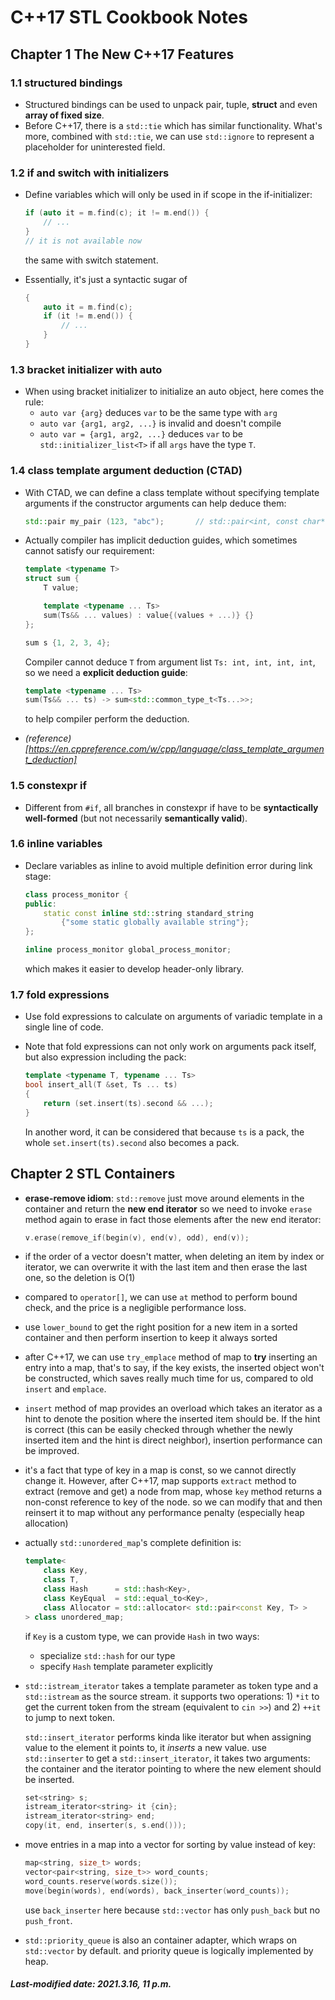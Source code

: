 # C++17 STL Cookbook Notes

## Chapter 1  The New C++17 Features

### 1.1  structured bindings

+ Structured bindings can be used to unpack pair, tuple, **struct** and even **array of fixed size**.
+ Before C++17, there is a `std::tie` which has similar functionality. What's more, combined with `std::tie`, we can use `std::ignore` to represent a placeholder for uninterested field.

### 1.2  if and switch with initializers

+ Define variables which will only be used in if scope in the if-initializer:

  ```c++
  if (auto it = m.find(c); it != m.end()) {
      // ...
  }
  // it is not available now
  ```

  the same with switch statement.

+ Essentially, it's just a syntactic sugar of

  ```c++
  {
      auto it = m.find(c);
      if (it != m.end()) {
          // ...
      }
  }
  ```

### 1.3  bracket initializer with auto

+ When using bracket initializer to initialize an auto object, here comes the rule:
  + `auto var {arg}` deduces `var` to be the same type with `arg`
  + `auto var {arg1, arg2, ...}` is invalid and doesn't compile
  + `auto var = {arg1, arg2, ...}` deduces `var` to be `std::initializer_list<T>` if all `args` have the type `T`.

### 1.4  class template argument deduction (CTAD)

+ With CTAD, we can define a class template without specifying template arguments if the constructor arguments can help deduce them:

  ```c++
  std::pair my_pair (123, "abc");       // std::pair<int, const char*>
  ```

+ Actually compiler has implicit deduction guides, which sometimes cannot satisfy our requirement:

  ```c++
  template <typename T>
  struct sum {
      T value;
  
      template <typename ... Ts>
      sum(Ts&& ... values) : value{(values + ...)} {}
  };
  
  sum s {1, 2, 3, 4};
  ```

  Compiler cannot deduce `T` from argument list `Ts: int, int, int, int`, so we need a **explicit deduction guide**:

  ```c++
  template <typename ... Ts>
  sum(Ts&& ... ts) -> sum<std::common_type_t<Ts...>>;
  ```

  to help compiler perform the deduction.

+ *(reference)[https://en.cppreference.com/w/cpp/language/class_template_argument_deduction]*

### 1.5  constexpr if

+ Different from `#if`, all branches in constexpr if have to be **syntactically well-formed** (but not necessarily **semantically valid**).

### 1.6  inline variables

+ Declare variables as inline to avoid multiple definition error during link stage:

  ```c++
  class process_monitor { 
  public: 
      static const inline std::string standard_string 
          {"some static globally available string"}; 
  };
  
  inline process_monitor global_process_monitor;
  ```

  which makes it easier to develop header-only library.

### 1.7  fold expressions

+ Use fold expressions to calculate on arguments of variadic template in a single line of code.

+ Note that fold expressions can not only work on arguments pack itself, but also expression including the pack:

  ```c++
  template <typename T, typename ... Ts>
  bool insert_all(T &set, Ts ... ts)
  {
      return (set.insert(ts).second && ...);
  }
  ```

  In another word, it can be considered that because `ts` is a pack, the whole `set.insert(ts).second` also becomes a pack.

## Chapter 2  STL Containers

+ **erase-remove idiom**: `std::remove` just move around elements in the container and return the **new end iterator** so we need to invoke `erase` method again to erase in fact those elements after the new end iterator:

  ```c++
  v.erase(remove_if(begin(v), end(v), odd), end(v));
  ```

+ if the order of a vector doesn't matter, when deleting an item by index or iterator, we can overwrite it with the last item and then erase the last one, so the deletion is O(1)

+ compared to `operator[]`, we can use `at` method to perform bound check, and the price is a negligible performance loss.

+ use `lower_bound` to get the right position for a new item in a sorted container and then perform insertion to keep it always sorted

+ after C++17, we can use `try_emplace` method of map to **try** inserting an entry into a map, that's to say, if the key exists, the inserted object won't be constructed, which saves really much time for us, compared to old `insert` and `emplace`.

+ `insert` method of map provides an overload which takes an iterator as a hint to denote the position where the inserted item should be. If the hint is correct (this can be easily checked through whether the newly inserted item and the hint is direct neighbor), insertion performance can be improved.

+ it's a fact that type of key in a map is const, so we cannot directly change it. However, after C++17, map supports `extract` method to extract (remove and get) a node from map, whose `key` method returns a non-const reference to key of the node. so we can modify that and then reinsert it to map without any performance penalty (especially heap allocation)

+ actually `std::unordered_map`'s complete definition is:

  ```c++
  template<
      class Key,
      class T,
      class Hash      = std::hash<Key>,
      class KeyEqual  = std::equal_to<Key>,
      class Allocator = std::allocator< std::pair<const Key, T> >
  > class unordered_map;
  ```

  if `Key` is a custom type, we can provide `Hash` in two ways:

  + specialize `std::hash` for our type
  + specify `Hash` template parameter explicitly

+ `std::istream_iterator` takes a template parameter as token type and a `std::istream` as the source stream. it supports two operations: 1) `*it` to get the current token from the stream (equivalent to `cin >>`) and 2) `++it` to jump to next token.

  `std::insert_iterator` performs kinda like iterator but when assigning value to the element it points to, it *inserts* a new value.  use `std::inserter` to get a `std::insert_iterator`, it takes two arguments: the container and the iterator pointing to where the new element should be inserted.

  ```c++
  set<string> s;
  istream_iterator<string> it {cin};
  istream_iterator<string> end;
  copy(it, end, inserter(s, s.end()));
  ```

+ move entries in a map into a vector for sorting by value instead of key:

  ```c++
  map<string, size_t> words;
  vector<pair<string, size_t>> word_counts;
  word_counts.reserve(words.size());
  move(begin(words), end(words), back_inserter(word_counts));
  ```

  use `back_inserter` here because `std::vector` has only `push_back` but no `push_front`.

+ `std::priority_queue` is also an container adapter, which wraps on `std::vector` by default. and priority queue is logically implemented by heap.

##### Last-modified date: 2021.3.16, 11 p.m.